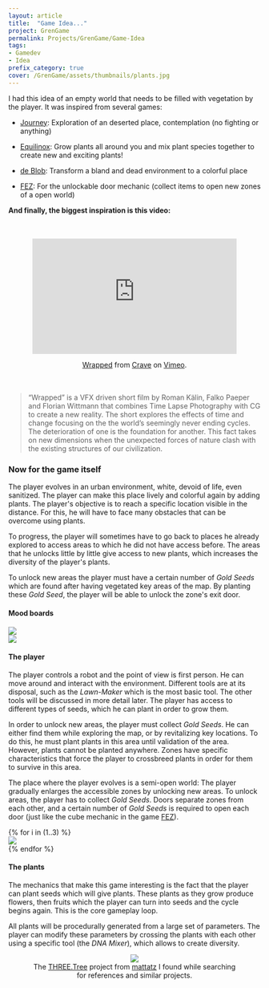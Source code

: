 ```yaml
---
layout: article
title:  "Game Idea..."
project: GrenGame
permalink: Projects/GrenGame/Game-Idea
tags:
- Gamedev
- Idea
prefix_category: true
cover: /GrenGame/assets/thumbnails/plants.jpg
---
```

I had this idea of an empty world that needs to be filled with vegetation by the player. It was inspired from several games:

* [Journey](https://store.steampowered.com/app/638230/Journey/): Exploration of an deserted place, contemplation (no fighting or anything)

* [Equilinox](https://store.steampowered.com/app/853550/Equilinox/): Grow plants all around you and mix plant species together to create new and exciting plants!

* [de Blob](https://store.steampowered.com/app/532320/de_Blob/): Transform a bland and dead environment to a colorful place

* [FEZ](https://store.steampowered.com/app/224760/FEZ/): For the unlockable door mechanic (collect items to open new zones of a open world)

**And finally, the biggest inspiration is this video:**

<div style="text-align: center; margin: 3rem">
<iframe src="https://player.vimeo.com/video/161599224" width="100%" style="aspect-ratio: 16 / 9;" frameborder="0" allow="autoplay; fullscreen; picture-in-picture" allowfullscreen></iframe>
<p><a href="https://vimeo.com/161599224">Wrapped</a> from <a href="https://vimeo.com/cravedirectors">Crave</a> on <a href="https://vimeo.com">Vimeo</a>.</p>
</div>

> “Wrapped” is a VFX driven short film by Roman Kälin, Falko Paeper and Florian Wittmann that combines Time Lapse Photography with CG to create a new reality. The short explores the effects of time and change focusing on the the world’s seemingly never ending cycles. The deterioration of one is the foundation for another. This fact takes on new dimensions when the unexpected forces of nature clash with the existing structures of our civilization.

### Now for the game itself

The player evolves in an urban environment, white, devoid of life, even sanitized. The player can make this place lively and colorful again by adding plants. The player's objective is to reach a specific location visible in the distance. For this, he will have to face many obstacles that can be overcome using plants.

To progress, the player will sometimes have to go back to places he already explored to access areas to which he did not have access before. The areas that he unlocks little by little give access to new plants, which increases the diversity of the player's plants.

To unlock new areas the player must have a certain number of *Gold Seeds* which are found after having vegetated key areas of the map. By planting these *Gold Seed*, the player will be able to unlock the zone's exit door.

#### Mood boards

<div class="grid-container">
  <div class="grid grid--p-1">
    <div class="cell cell--12 cell--lg-6 content">
      <img src="assets/moodboards/before.png" style="text-align: center"/>
    </div>
    <div class="cell cell--12 cell--lg-6 content">
      <img src="assets/moodboards/after.png" style="text-align: center"/>
    </div>
  </div>
</div>

#### The player

The player controls a robot and the point of view is first person. He can move around and interact with the environment. Different tools are at its disposal, such as the *Lawn-Maker* which is the most basic tool. The other tools will be discussed in more detail later.
The player has access to different types of seeds, which he can plant in order to grow them.

In order to unlock new areas, the player must collect *Gold Seeds*. He can either find them while exploring the map, or by revitalizing key locations. To do this, he must plant plants in this area until validation of the area. However, plants cannot be planted anywhere. Zones have specific characteristics that force the player to crossbreed plants in order for them to survive in this area.

The place where the player evolves is a semi-open world: The player gradually enlarges the accessible zones by unlocking new areas. To unlock areas, the player has to collect *Gold Seeds*. Doors separate zones from each other, and a certain number of *Gold Seeds* is required to open each door (just like the cube mechanic in the game [FEZ](https://store.steampowered.com/app/224760/FEZ/)).

<div class="swiper swiper-demo my-3 swiper-demo--0" style="height: auto;">
  <div class="swiper__wrapper">
  {% for i in (1..3) %}
    <div class="swiper__slide"><img class="lightbox-ignore" src="assets/charadesign/Page{{i}}.jpg"/></div>
  {% endfor %}
  </div>
  <div class="swiper__button swiper__button--prev fas fa-chevron-left"></div>
  <div class="swiper__button swiper__button--next fas fa-chevron-right"></div>
</div>

#### The plants

The mechanics that make this game interesting is the fact that the player can plant seeds which will give plants. These plants as they grow produce flowers, then fruits which the player can turn into seeds and the cycle begins again. This is the core gameplay loop.

All plants will be procedurally generated from a large set of parameters. The player can modify these parameters by crossing the plants with each other using a specific tool (the *DNA Mixer*), which allows to create diversity.

<div style="text-align: center">
<figure>
    <img src='https://raw.githubusercontent.com/mattatz/THREE.Tree/master/Captures/grow.gif' style="margin: auto;"/>
    <figcaption> The
      <a href="https://github.com/mattatz/THREE.Tree">THREE.Tree</a> project from <a href="https://github.com/mattatz">mattatz</a> I found while searching for references and similar projects.
      </figcaption>
</figure>
</div>

<script>
  {%- include scripts/lib/swiper.js -%}
  var SOURCES = window.TEXT_VARIABLES.sources;
  window.Lazyload.js(SOURCES.jquery, function() {
    $('.swiper-demo--0').swiper();
  });
</script>
